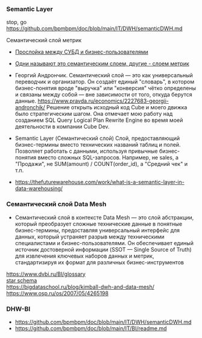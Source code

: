 ### Semantic Layer
stop, go https://github.com/bpmbpm/doc/blob/main/IT/DWH/semanticDWH.md

Семантический слой метрик
- [Прослойка между СУБД и бизнес-пользователями](https://habr.com/ru/companies/otus/articles/732066/)
- [Одни называют это семантическим слоем, другие - слоем метрик](https://datafinder.ru/products/semanticheskiy-sloy-chto-eto-takoe-i-kakim-dolzhen-byt)
- Георгий Андрончик. Семантический слой — это как универсальный переводчик и организатор. Он создаёт единый "словарь", в котором бизнес-понятия вроде "выручка" или "конверсия" чётко определены и связаны между собой — вне зависимости от того, откуда берутся данные. https://www.pravda.ru/economics/2227683-georgii-andronchik/  Решение открыть исходный код Cube и моего движка было стратегическим шагом. Она отмечает мою работу над созданием SQL Query Logical Plan Rewrite Engine во время моей деятельности в компании Cube Dev.

- Semantic Layer (Семантический слой) Слой, предоставляющий бизнес-термины вместо технических названий таблиц и полей. Позволяет работать с данными, используя привычные бизнес-понятия вместо сложных SQL-запросов. Например, не sales, а "Продажи", не SUM(amount) / COUNT(order_id), а "Средний чек" и т.п.
- https://thefuturewarehouse.com/work/what-is-a-semantic-layer-in-data-warehousing/

### Семантический слой Data Mesh
- Семантический слой в контексте Data Mesh — это слой абстракции, который преобразует сложные технические данные в понятные бизнес-термины, предоставляя универсальный интерфейс для данных, который устраняет разрыв между техническими специалистами и бизнес-пользователями. Он обеспечивает единый источник достоверной информации (SSOT — Single Source of Truth) для извлечения ключевых наборов данных и метрик, стандартизируя их формат для различных бизнес-инструментов

https://www.dvbi.ru/BI/glossary  
[star schema](https://ru.wikipedia.org/wiki/%D0%A1%D1%85%D0%B5%D0%BC%D0%B0_%D0%B7%D0%B2%D0%B5%D0%B7%D0%B4%D1%8B)  
https://bigdataschool.ru/blog/kimball-dwh-and-data-mesh/  
https://www.osp.ru/os/2007/05/4265198

### DHW-BI
- https://github.com/bpmbpm/doc/blob/main/IT/DWH/semanticDWH.md
- https://github.com/bpmbpm/doc/blob/main/IT/BI/readme.md
